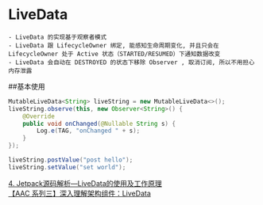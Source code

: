 # LiveData

    - LiveData 的实现基于观察者模式
    - LiveData 跟 LifecycleOwner 绑定, 能感知生命周期变化, 并且只会在 LifecycleOwner 处于 Active 状态（STARTED/RESUMED）下通知数据改变
    - LiveData 会自动在 DESTROYED 的状态下移除 Observer , 取消订阅, 所以不用担心内存泄露


##基本使用

``` java
MutableLiveData<String> liveString = new MutableLiveData<>();
liveString.observe(this, new Observer<String>() {
    @Override
    public void onChanged(@Nullable String s) {
        Log.e(TAG, "onChanged " + s);
    }
});

liveString.postValue("post hello");
liveString.setValue("set world");
```
[4. Jetpack源码解析—LiveData的使用及工作原理](https://juejin.im/post/5d247b036fb9a07eee5ef3df)</br>
[【AAC 系列三】深入理解架构组件：LiveData](https://juejin.im/post/5ce54c2be51d45106343179d)</br>
